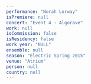 ```yaml
---
performance: "Norah Lorway"
isPremiere: null
concert: "Event 4 - Algorave"
work: null
isCommission: false
isResidency: false
work_year: "NULL"
ensemble: null
season: "Electric Spring 2015"
venue: "Atrium"
person: null
country: null
---
```


